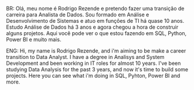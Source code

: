 BR: Olá, meu nome é Rodrigo Rezende e pretendo fazer uma transição de carreira para Analista de Dados.
Sou formado em Análise e Desenvolvimento de Sistemas e atuo em funções de TI há quase 10 anos. 
Estudo Análise de Dados há 3 anos e agora chegou a hora de construir alguns projetos.
Aqui você pode ver o que estou fazendo em SQL, Python, Power BI e muito mais.

ENG: Hi, my name is Rodrigo Rezende, and i'm aiming to be make a career transition to Data Analyst.
I have a degree in Analisys and System Development and been working in IT roles for almost 10 years.
I've been studying Data Analysis for the past 3 years, and now it's time to build some projects.
Here you can see what i'm doing in SQL, Pyhton, Power BI and more.

<!---
rodrrezende/rodrrezende is a ✨ special ✨ repository because its `README.md` (this file) appears on your GitHub profile.
You can click the Preview link to take a look at your changes.
--->
